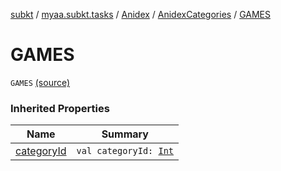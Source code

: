 [subkt](../../../index.md) / [myaa.subkt.tasks](../../index.md) / [Anidex](../index.md) / [AnidexCategories](index.md) / [GAMES](./-g-a-m-e-s.md)

# GAMES

`GAMES` [(source)](https://github.com/Myaamori/SubKt/blob/master/src/main/kotlin/myaa/subkt/tasks/tasks.kt#L1035)

### Inherited Properties

| Name | Summary |
|---|---|
| [categoryId](category-id.md) | `val categoryId: `[`Int`](https://kotlinlang.org/api/latest/jvm/stdlib/kotlin/-int/index.html) |
